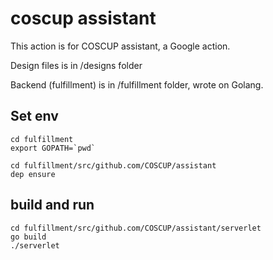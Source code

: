 # coscup assistant

This action is for COSCUP assistant, a Google action.

Design files is in /designs folder

Backend (fulfillment) is in /fulfillment folder, wrote on Golang.




## Set env
```
cd fulfillment
export GOPATH=`pwd`

cd fulfillment/src/github.com/COSCUP/assistant
dep ensure
```


## build and run

```
cd fulfillment/src/github.com/COSCUP/assistant/serverlet
go build
./serverlet


```
